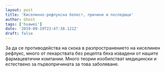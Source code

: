 ```yaml
---
layout: post
title: 'Киселинно-рефлуксна болест, причини и последици'
author: Ghost
tags: ['huawei']
date: '2019-09-19T23:47:38.121Z'
draft: false
---
```


За да се противодейства на скока в разпространението на киселинен рефлукс, много от лекарствата без рецепта бяха извадени от нашите фармацевтични компании. Много теории изобилстват медицински и естествено за първопричината за това заболяване.
